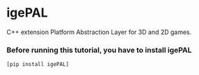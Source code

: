 # igePAL

C++ extension Platform Abstraction Layer for 3D and 2D games.

### Before running this tutorial, you have to install igePAL
	[pip install igePAL]


